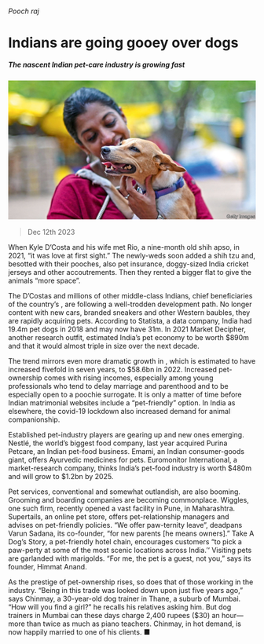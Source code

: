 ###### Pooch raj

# Indians are going gooey over dogs 

##### The nascent Indian pet-care industry is growing fast 

![image](images/20231216_ASP002.jpg) 

> Dec 12th 2023 

When Kyle D’Costa and his wife met Rio, a nine-month old shih apso, in 2021, “it was love at first sight.” The newly-weds soon added a shih tzu and, besotted with their pooches, also pet insurance, doggy-sized India cricket jerseys and other accoutrements. Then they rented a bigger flat to give the animals “more space”.

The D’Costas and millions of other middle-class Indians, chief beneficiaries of the country’s , are following a well-trodden development path. No longer content with new cars, branded sneakers and other Western baubles, they are rapidly acquiring pets. According to Statista, a data company, India had 19.4m pet dogs in 2018 and may now have 31m. In 2021 Market Decipher, another research outfit, estimated India’s pet economy to be worth $890m and that it would almost triple in size over the next decade.

The trend mirrors even more dramatic growth in , which is estimated to have increased fivefold in seven years, to $58.6bn in 2022. Increased pet-ownership comes with rising incomes, especially among young professionals who tend to delay marriage and parenthood and to be especially open to a poochie surrogate. It is only a matter of time before Indian matrimonial websites include a “pet-friendly” option. In India as elsewhere, the covid-19 lockdown also increased demand for animal companionship.

Established pet-industry players are gearing up and new ones emerging. Nestlé, the world’s biggest food company, last year acquired Purina Petcare, an Indian pet-food business. Emami, an Indian consumer-goods giant, offers Ayurvedic medicines for pets. Euromonitor International, a market-research company, thinks India’s pet-food industry is worth $480m and will grow to $1.2bn by 2025. 

Pet services, conventional and somewhat outlandish, are also booming. Grooming and boarding companies are becoming commonplace. Wiggles, one such firm, recently opened a vast facility in Pune, in Maharashtra. Supertails, an online pet store, offers pet-relationship managers and advises on pet-friendly policies. “We offer paw-ternity leave”, deadpans Varun Sadana, its co-founder, “for new parents [he means owners].” Take A Dog’s Story, a pet-friendly hotel chain, encourages customers “to pick a paw-perty at some of the most scenic locations across India.’‘ Visiting pets are garlanded with marigolds. “For me, the pet is a guest, not you,” says its founder, Himmat Anand.

As the prestige of pet-ownership rises, so does that of those working in the industry. “Being in this trade was looked down upon just five years ago,” says Chinmay, a 30-year-old dog trainer in Thane, a suburb of Mumbai. “How will you find a girl?” he recalls his relatives asking him. But dog trainers in Mumbai can these days charge 2,400 rupees ($30) an hour—more than twice as much as piano teachers. Chinmay, in hot demand, is now happily married to one of his clients. ■


